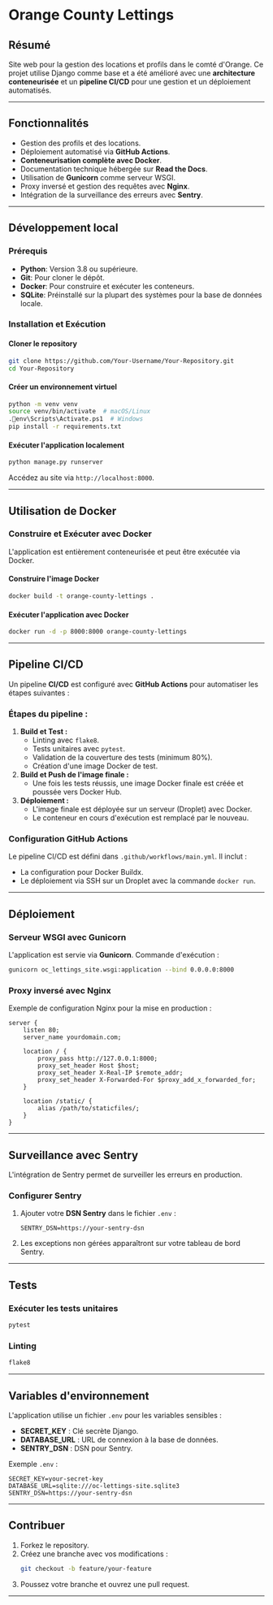 # **Orange County Lettings**

## **Résumé**
Site web pour la gestion des locations et profils dans le comté d'Orange. Ce projet utilise Django comme base et a été amélioré avec une **architecture conteneurisée** et un **pipeline CI/CD** pour une gestion et un déploiement automatisés.

---

## **Fonctionnalités**
- Gestion des profils et des locations.
- Déploiement automatisé via **GitHub Actions**.
- **Conteneurisation complète avec Docker**.
- Documentation technique hébergée sur **Read the Docs**.
- Utilisation de **Gunicorn** comme serveur WSGI.
- Proxy inversé et gestion des requêtes avec **Nginx**.
- Intégration de la surveillance des erreurs avec **Sentry**.

---

## **Développement local**

### **Prérequis**
- **Python**: Version 3.8 ou supérieure.
- **Git**: Pour cloner le dépôt.
- **Docker**: Pour construire et exécuter les conteneurs.
- **SQLite**: Préinstallé sur la plupart des systèmes pour la base de données locale.

### **Installation et Exécution**

#### **Cloner le repository**
```bash
git clone https://github.com/Your-Username/Your-Repository.git
cd Your-Repository
```

#### **Créer un environnement virtuel**
```bash
python -m venv venv
source venv/bin/activate  # macOS/Linux
.env\Scripts\Activate.ps1  # Windows
pip install -r requirements.txt
```

#### **Exécuter l'application localement**
```bash
python manage.py runserver
```
Accédez au site via `http://localhost:8000`.

---

## **Utilisation de Docker**

### **Construire et Exécuter avec Docker**
L'application est entièrement conteneurisée et peut être exécutée via Docker.

#### **Construire l'image Docker**
```bash
docker build -t orange-county-lettings .
```

#### **Exécuter l'application avec Docker**
```bash
docker run -d -p 8000:8000 orange-county-lettings
```

---

## **Pipeline CI/CD**

Un pipeline **CI/CD** est configuré avec **GitHub Actions** pour automatiser les étapes suivantes :

### **Étapes du pipeline :**
1. **Build et Test :**
   - Linting avec `flake8`.
   - Tests unitaires avec `pytest`.
   - Validation de la couverture des tests (minimum 80%).
   - Création d'une image Docker de test.
2. **Build et Push de l'image finale :**
   - Une fois les tests réussis, une image Docker finale est créée et poussée vers Docker Hub.
3. **Déploiement :**
   - L'image finale est déployée sur un serveur (Droplet) avec Docker.
   - Le conteneur en cours d'exécution est remplacé par le nouveau.

### **Configuration GitHub Actions**
Le pipeline CI/CD est défini dans `.github/workflows/main.yml`. Il inclut :
- La configuration pour Docker Buildx.
- Le déploiement via SSH sur un Droplet avec la commande `docker run`.

---

## **Déploiement**

### **Serveur WSGI avec Gunicorn**
L'application est servie via **Gunicorn**. Commande d'exécution :
```bash
gunicorn oc_lettings_site.wsgi:application --bind 0.0.0.0:8000
```

### **Proxy inversé avec Nginx**
Exemple de configuration Nginx pour la mise en production :
```nginx
server {
    listen 80;
    server_name yourdomain.com;

    location / {
        proxy_pass http://127.0.0.1:8000;
        proxy_set_header Host $host;
        proxy_set_header X-Real-IP $remote_addr;
        proxy_set_header X-Forwarded-For $proxy_add_x_forwarded_for;
    }

    location /static/ {
        alias /path/to/staticfiles/;
    }
}
```

---

## **Surveillance avec Sentry**
L'intégration de Sentry permet de surveiller les erreurs en production.

### **Configurer Sentry**
1. Ajouter votre **DSN Sentry** dans le fichier `.env` :
   ```env
   SENTRY_DSN=https://your-sentry-dsn
   ```
2. Les exceptions non gérées apparaîtront sur votre tableau de bord Sentry.

---

## **Tests**
### **Exécuter les tests unitaires**
```bash
pytest
```

### **Linting**
```bash
flake8
```

---

## **Variables d'environnement**
L'application utilise un fichier `.env` pour les variables sensibles :
- **SECRET_KEY** : Clé secrète Django.
- **DATABASE_URL** : URL de connexion à la base de données.
- **SENTRY_DSN** : DSN pour Sentry.

Exemple `.env` :
```env
SECRET_KEY=your-secret-key
DATABASE_URL=sqlite:///oc-lettings-site.sqlite3
SENTRY_DSN=https://your-sentry-dsn
```

---

## **Contribuer**
1. Forkez le repository.
2. Créez une branche avec vos modifications :
   ```bash
   git checkout -b feature/your-feature
   ```
3. Poussez votre branche et ouvrez une pull request.

---
